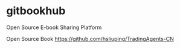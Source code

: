 # gitbookhub
Open Source E-book Sharing Platform


Open Source Book
https://github.com/hsliuping/TradingAgents-CN

